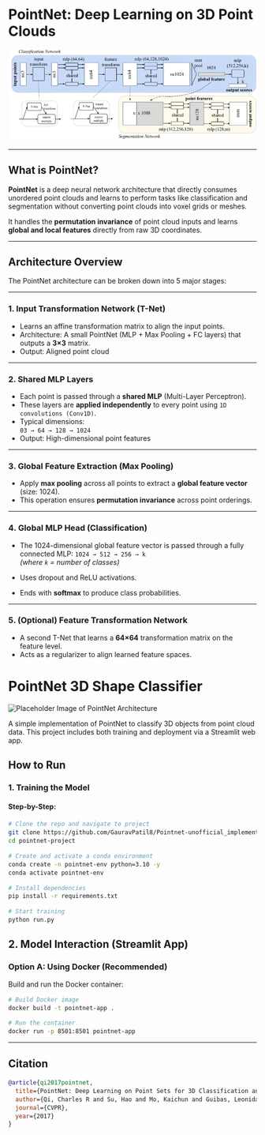 # PointNet: Deep Learning on 3D Point Clouds

![Architecture Diagram](./media/pointnet_architecture.jpg)


---

## What is PointNet?

**PointNet** is a deep neural network architecture that directly consumes unordered point clouds and learns to perform tasks like classification and segmentation without converting point clouds into voxel grids or meshes.

It handles the **permutation invariance** of point cloud inputs and learns **global and local features** directly from raw 3D coordinates.

---

## Architecture Overview

The PointNet architecture can be broken down into 5 major stages:

---

### 1. Input Transformation Network (T-Net)

- Learns an affine transformation matrix to align the input points.
- Architecture: A small PointNet (MLP + Max Pooling + FC layers) that outputs a **3×3** matrix.
- Output: Aligned point cloud

---

### 2️. Shared MLP Layers

- Each point is passed through a **shared MLP** (Multi-Layer Perceptron).
- These layers are **applied independently** to every point using `1D convolutions (Conv1D)`.
- Typical dimensions:  
  `03 → 64 → 128 → 1024`
- Output: High-dimensional point features

---

### 3️. Global Feature Extraction (Max Pooling)

- Apply **max pooling** across all points to extract a **global feature vector** (size: 1024).
- This operation ensures **permutation invariance** across point orderings.

---

### 4️. Global MLP Head (Classification)

- The 1024-dimensional global feature vector is passed through a fully connected MLP:
  `1024 → 512 → 256 → k`  
  *(where `k` = number of classes)*

- Uses dropout and ReLU activations.
- Ends with **softmax** to produce class probabilities.

---

### 5️. (Optional) Feature Transformation Network

- A second T-Net that learns a **64×64** transformation matrix on the feature level.
- Acts as a regularizer to align learned feature spaces.

# PointNet 3D Shape Classifier

![Placeholder Image of PointNet Architecture](./assets/pointnet_architecture_placeholder.png)

A simple implementation of PointNet to classify 3D objects from point cloud data. This project includes both training and deployment via a Streamlit web app.



## How to Run

### 1. Training the Model

#### Step-by-Step:
```bash
# Clone the repo and navigate to project
git clone https://github.com/GauravPatil8/Pointnet-unofficial_implementation.git
cd pointnet-project
```
```bash
# Create and activate a conda environment
conda create -n pointnet-env python=3.10 -y
conda activate pointnet-env
```
```bash
# Install dependencies
pip install -r requirements.txt
```
```bash
# Start training
python run.py
```



## 2. Model Interaction (Streamlit App)

### Option A: Using Docker (Recommended)

Build and run the Docker container:

```bash
# Build Docker image
docker build -t pointnet-app .
```
```bash
# Run the container
docker run -p 8501:8501 pointnet-app
```
---

## Citation

```bibtex
@article{qi2017pointnet,
  title={PointNet: Deep Learning on Point Sets for 3D Classification and Segmentation},
  author={Qi, Charles R and Su, Hao and Mo, Kaichun and Guibas, Leonidas J},
  journal={CVPR},
  year={2017}
}
